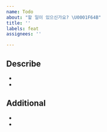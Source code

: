 ```yaml
---
name: Todo
about: "할 일이 있으신가요? \U0001F64B‍️"
title: ''
labels: feat
assignees: ''

---
```


## Describe
- <!-- 작업 내용 작성 -->
- <!-- 작업 내용 작성 -->

## Additional
- <!-- 추가사항 작성 -->
- <!-- 추가사항 작성 -->